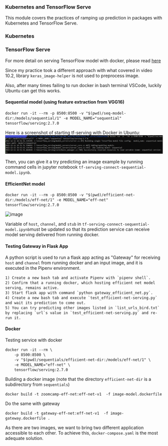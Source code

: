 ### Kubernetes and TensorFlow Serve

This module covers the practices of ramping up prediction in packages with Kubernetes and TensorFlow Serve.

### Kubernetes

### TensorFlow Serve

For more detail on serving TensorFlow model with docker, please read [here](https://www.tensorflow.org/tfx/serving/docker)

Since my practice took a different approach with what covered in video 10.2, library `keras_image-helper` is not used to preprocess image. 

Also, after many times failing to run docker in bash terminal VSCode, luckily Ubuntu can get this works.

#### Sequential model (using feature extraction from VGG16)

```
docker run -it --rm -p 8500:8500 -v "$(pwd)/seq-model-dir:/models/sequential/1" -e MODEL_NAME="sequential" tensorflow/serving:2.7.0
```

Here is a screenshot of starting tf-serving with Docker in Ubuntu:
![image](images/run_tf-serving-docker_ubuntu.png)

Then, you can give it a try predicting an image example by running command cells in jupyter notebook `tf-serving-connect-sequential-model.ipynb`.

#### EfficientNet model

```
docker run -it --rm -p 8500:8500 -v "$(pwd)/efficient-net-dir:/models/eff-net/1" -e MODEL_NAME="eff-net" tensorflow/serving:2.7.0
```

![image](images/run_tf-serving-docke-eff-net_ubuntu.png)

Variable of `host`, `channel`, and `stub` in `tf-serving-connect-sequential-model.ipynb`must be updated so that its prediction service can receive model serving delivered from running docker.

#### Testing Gateway in Flask App

A python script is used to run a flask app acting as "Gateway" for receiving `host` and `channel` from running docker and an input image, and it is executed in the Pipenv environment.

    1) Create a new bash tab and activate Pipenv with `pipenv shell`.
    2) Confirm that a running docker, which hosting efficient net model serving, remains active.
    3) Start flask app with command `python gateway_efficient_net.py`. 
    4) Create a new bash tab and execute `test_efficient-net-serving.py` and wait its prediction to come out.
    5) You can try predicting other images listed in `list_urls_bird.txt` by replacing `url`s value in `test_efficient-net-serving.py` and re-run it.

#### Docker

Testing service with docker

```
docker run -it --rm \
    -p 8500:8500 \
    -v "$(pwd)/sequentials/efficient-net-dir:/models/eff-net/1" \
    -e MODEL_NAME="eff-net" \
    tensorflow/serving:2.7.0
```

Building a docker image (note that the directory `efficient-net-dir` is a subdirectory from `sequentials`)

```
docker build -t zoomcamp-eff-net:eff-net-v1  -f image-model.dockerfile
```

Do the same with gateway

```
docker build -t gateway-eff-net:eff-net-v1  -f image-gateway.dockerfile .
```

As there are two images, we want to bring two different application accessible to each other. To achieve this, `docker-compose.yaml` is the most adequate solution.




```
